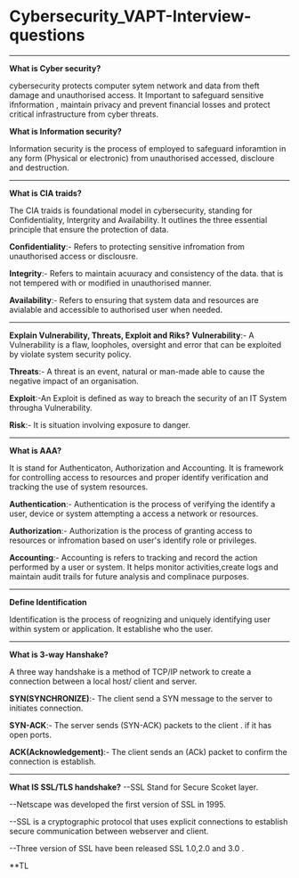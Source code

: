 # Cybersecurity_VAPT-Interview-questions
---

**What is Cyber security?**

cybersecurity protects computer sytem network and data from theft damage and unauthorised access. It Important to safeguard sensitive ifnformation , maintain privacy and prevent financial losses and protect critical infrastructure from cyber threats.

**What is Information security?**

Information security is the process of employed to safeguard inforamtion in any form (Physical or electronic) from unauthorised accessed, discloure and destruction.

---
**What is CIA traids?**

The CIA traids is foundational model in cybersecurity, standing for Confidentiality, Intergrity and Availability. It outlines the three essential principle that ensure the protection of data.

**Confidentiality**:- Refers to protecting sensitive infromation from unauthorised access or disclousre.

**Integrity**:- Refers to maintain acuuracy and consistency of the data. that is not tempered with or modified in unauthorised manner.

**Availability**:- Refers to ensuring that system data and resources are avialable and accessible to authorised user when needed.

---

**Explain Vulnerability, Threats, Exploit and Riks?**
**Vulnerability**:- A Vulnerability is a flaw, loopholes, oversight and error that can be exploited by violate system security policy.

**Threats**:- A threat is an event, natural or man-made able to cause the negative impact of an organisation.

**Exploit**:-An Exploit is defined as way to  breach the security of an IT System througha Vulnerability.

**Risk**:- It is situation involving exposure to danger.

---
**What is AAA?**

It is stand for Authenticaton, Authorization and Accounting. It is framework for controlling access to resources and proper identify verification and tracking the use of system resources.

**Authentication**:- Authentication is the process of verifying the identify a user, device or system attempting a access a network or resources.

**Authorization**:- Authorization is the process of granting access to resources or infromation based on user's identify role or  privileges.

**Accounting**:- Accounting is refers to tracking and record the action performed by a user or system. It helps monitor activities,create logs and maintain audit trails for future analysis and complinace purposes.

---

**Define Identification**

Identification is the process of reognizing and uniquely identifying user within system or application. It establishe who the user.

---

**What is 3-way Hanshake?**

A three way handshake is a method of TCP/IP network to create a connection  between a local host/ client and server.

**SYN(SYNCHRONIZE)**:- The client send a SYN message to the server to initiates connection.

**SYN-ACK**:- The server sends (SYN-ACK) packets to the client . if it has open ports.

**ACK(Acknowledgement)**:- The client sends an (ACk) packet to confirm the connection is establish.

----

**What IS SSL/TLS handshake?**
--SSL Stand for  Secure Scoket layer.

--Netscape was developed the first version of SSL in 1995.

--SSL is a cryptographic protocol that uses explicit connections to establish secure communication between webserver and client.

--Three version of SSL have been released SSL 1.0,2.0 and 3.0 .

**TL

